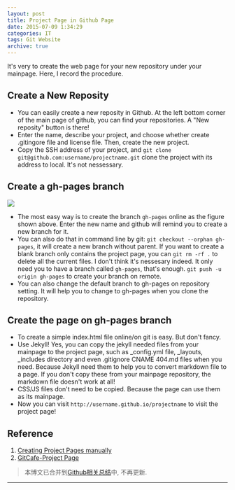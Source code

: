 ```yaml
---
layout: post
title: Project Page in Github Page
date: 2015-07-09 1:34:29
categories: IT
tags: Git Website
archive: true
---
```


It's very to create the web page for your new repository under your mainpage. Here, I record the procedure.

## Create a New Reposity

- You can easily create a new reposity in Github. At the left bottom corner of the main page of github, you can find your repositories. A "New reposity" button is there!
- Enter the name, describe your project, and choose whether create .gitingore file and license file. Then, create the new project.
- Copy the SSH address of your project, and `git clone git@github.com:username/projectname.git` clone the project with its address to local. It's not nessessary.

## Create a gh-pages branch
![](https://pages.github.com/images/create-branch@2x.png)

- The most easy way is to create the branch `gh-pages` online as the figure shown above. Enter the new name and github will remind you to create a new branch for it.
- You can also do that in command line by git: `git checkout --orphan gh-pages`, it will create a new branch without parent. If you want to create a blank branch only contains the project page, you can `git rm -rf .` to delete all the current files. I don't think it's nessesary indeed. It only need you to have a branch called `gh-pages`, that's enough. `git push -u origin gh-pages` to create your branch on remote.
- You can also change the default branch to gh-pages on repository setting. It will help you to change to gh-pages when you clone the repository.

## Create the page on gh-pages branch

- To create a simple index.html file online/on git is easy. But don't fancy.
- Use Jekyll! Yes, you can copy the jekyll needed files from your mainpage to the project page, such as _config.yml file, _layouts, _includes directory and even .gitignore CNAME 404.md files when you need. Because Jekyll need them to help you to convert markdown file to a page. If you don't copy these from your mainpage repository, the markdown file doesn't work at all!
- CSS/JS files don't need to be copied. Because the page can use them as its mainpage.
- Now you can visit `http://username.github.io/projectname` to visit the project page!

## Reference
1. [Creating Project Pages manually](https://help.github.com/articles/creating-project-pages-manually/)
2. [GitCafe-Project Page](https://help.gitcafe.com/manuals/help/pages-services#为项目创建-pages-服务)

> 本博文已合并到[Github相关总结](/1233/01/01/Github-related/#l2-project-gh-pages)中, 不再更新.

---

